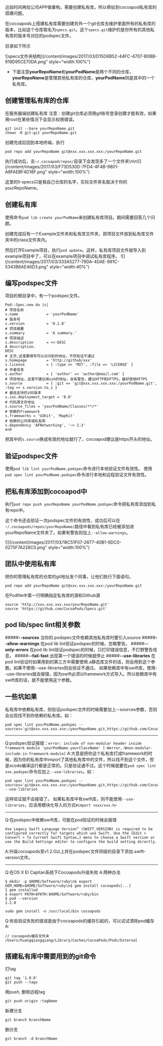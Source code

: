 
近段时间再给公司APP做重构，需要创建私有库，所以牵扯到cocoapod私有库的搭建问题。

在cocoapods上搭建私有库需要创建另外一个git仓库去维护里面所有的私有库的版本，比如这个仓库取名为`specs.git`。这个`specs.git`维护的是你所有的其他私有库的版本号对应的podspec文件。

目录如下所示

![specs文件夹结构](/content/images/2017/03/D15D6B52-44FC-4707-B0BB-919D95CE70DA.png\" style=\"width:100%\")

* 下面注意**yourRepoName**和**yourPodName**是两个不同的仓库，**yourRepoName**是管理其他私有库的仓库，**yourPodName**则是其中的一个私有库。

## 创建管理私有库的仓库
在服务器端创建私有库
注意：创建git仓库必须用git账号登录创建才能有效，如果用root在某些情况下会显示权限错误。
```
git init --bare yourRepoName.git
chown -R git:git yourRepoName.git
```

创建完成后回到本地终端，执行
```
pod repo add yourRepoName git@xxx.xxx.xxx.xxx:/yourRepoName.git
```

执行成功后，去`~/.cocoapod/repos/`目录下会发现多了一个文件夹\n\n![](/content/images/2017/03/F73D530D-7FD4-4F4B-9801-A8FAEBF4D18F.png\" style=\"width:100%\")

这里的ll-specs只是我自己仓库的名字，实际文件夹名取决于你的yourRepoName。

## 创建私有库
使用命令`pod lib create yourPodName`来创建私有库项目。期间需要回答几个问题。

创建完成后有一个Example文件夹和私有库文件夹，把项目文件放到私有库文件夹中的class文件夹内。

然后打开Example项目，执行`pod update`。这样，私有库项目文件就导入到example项目中了，可以在example项目中调试私有库程序。
![](/content/images/2017/03/333A5277-79DA-4DAE-991C-5343B6AE46D3.png\" style=\"width:40%\")
## 编写podspec文件
项目的根目录中，有一个podspec文件。

```
Pod::Spec.new do |s|
# 项目名称
s.name             = 'yourPodName'
# 版本号
s.version          = '0.1.0'
# 项目摘要
s.summary          = 'A summary.'
# 项目描述
s.description      = <<-DESC
A description.
DESC
# 主页,这里要填写可以访问到的地址，不然验证不通过
s.homepage         = 'http://github/xxx'
s.license          = { :type => 'MIT', :file => 'LICENSE' }
# 作者信息
s.author           = { 'author' => 'author@email.com' }
# 项目地址，这里不建议用ssh的地址，会有警告，建议HTTP和HTTPS，最好使用HTTPS
s.source           = { :git => 'git@xxx.xxx.xxx.xxx:/yourPodName.git', :tag => s.version.to_s }
# 最低支持的iOS版本
s.ios.deployment_target = '8.0'
# 代码源文件地址
s.source_files = 'yourPodName/Classes/**/*'
# 依赖的framework
s.frameworks = 'UIKit', 'MapKit'
# 依赖的公共库或私有库
s.dependency 'AFNetworking', '~> 2.3'
end
```

把其中的`s.source`换成有效的地址就行了，cocoapod建议是https开头的地址。

## 验证podspec文件
使用`pod lib lint yourPodName.podspec`命令进行本地验证文件有效性。
使用`pod spec lint yourPodName.podspec`命令进行本地和远程验证文件有效性。

## 把私有库添加到cocoapod中
执行`pod repo push yourRepoName yourPodName.podspec`命令把私有库添加到私有repo中。

这个命令还会验证一次podspec文件的有效性，成功后可以在
`~/.cocoapods/repos/yourRepoName/`路径中看到私有库已经被添加进yourRepoName文件夹了。如果有警告则加上`--allow-warnings`。

![](/content/images/2017/03/18C51F07-2677-40B1-9DC0-0275F7A228C0.png\" style=\"width:100%\")

## 团队中使用私有库
把你的管理私有库的仓库的git地址发个同事，让他们执行下面语句。
```
pod repo add yourRepoName git@xxx.xxx.xxx.xxx:/yourRepoName.git
```
在Podfile中第一行明确指定私有库的源和Github源
```
source 'http://xxx.xxx.xxx.xxx/yourRepoName.git'
source 'https://github.com/CocoaPods/Specs.git'
```

## pod lib/spec lint相关参数
#####**--sources**
当你的.podspec文件依赖其他私有库时要引入source
#####**--allow-warnings**
在pod lib lint验证podspec的时候，忽略警告。
#####**--only-errors**
在pod lib lint验证podspec的时候，只打印错误信息，不打野警告信息。
#####**--fail-fast**
出现第一个错误的时候就停止
#####**--use-libraries**
在pod lint验证时如果用到的第三方中需要使用.a静态库文件的话，则会用到这个参数。如果不使用--use-libraries则会验证不通过。
如果依赖库中有swift库，使用--use-libraries就会报错，因为swift必须以framework方式导入。所以依赖库中有swift库的话，就不能使用这个参数。

## 一些坑如果
私有库中依赖私有库，则验证podspec文件的时候需要加上--sources参数，否则会出现找不到你依赖的私有库。如：
```
pod spec lint yourPodName.podspec --sources='git@xxx.xxx.xxx.xxx:/yourRepoName.git,https://github.com/CocoaPods/Specs'
```

---

Q:podspec验证报错：`error: include of non-modular header inside framework module 'yourPodName.yourClassName' [-Werror,-Wnon-modular-include-in-framework-module]`
A:大意是把你这个私有库打成framework的时候，因为你的私有库中import了其他私有库中的文件，所以找不到这个文件，但是xcode编译运行都是正常的。只是验证通不过。这个时候就要在`pod spec lint xxx.podspec`命令后加上`--use-libraries`。如：
```
pod spec lint yourPodName.podspec --sources='git@xxx.xxx.xxx.xxx:/yourRepoName.git,https://github.com/CocoaPods/Specs' --use-libraries
```
这样验证就不会报错了。
如果私有库中有swift库，则不能使用`--use-libraries`，应该用模块化导入的方式`#import <xxx/xxx.h>`

---

Q:在podspec中依赖swift库，可能在pod验证的时候会报错
```
Use Legacy Swift Language Version” (SWIFT_VERSION) is required to be configured correctly for targets which use Swift. Use the [Edit > Convert > To Current Swift Syntax…] menu to choose a Swift version or use the Build Settings editor to configure the build setting directly.
```
A:升级cocoapods至v1.2.0以上并在podspec文件同级的目录下添加.swift-version文件。

---

Q:在OS X EI Capitan系统下Cocoapods升级失败
A:两种办法
```
$ mkdir -p $HOME/Software/ruby\n$ export GEM_HOME=$HOME/Software/ruby\n$ gem install cocoapods[...]
1 gem installed
$ export PATH=$PATH:$HOME/Software/ruby/bin
$ pod --version
1.2.0
```
```
sudo gem install -n /usr/local/bin cocoapods
```
Q:有些验证失败的错误是由于cocoapods的缓存引起的，可以试试清除pod缓存
A:
```
// cocoapods缓存文件夹
/Users/huangqiangqiang/Library/Caches/CocoaPods/Pods/External 
```


## 搭建私有库中需要用到的git命令

打tag
```
git tag '1.0.0'  
git push --tags
```
用push, 删除远程tag
```
git push origin :tagName
```
新建分支
```
git branch branchName 
```
删分支
```
git branch -d branchName  
```
